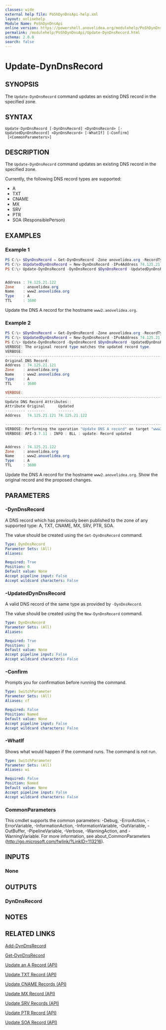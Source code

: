 ```yaml
---
classes: wide
external help file: PoShDynDnsApi-help.xml
layout: onlinehelp
Module Name: PoShDynDnsApi
online version: https://powershell.anovelidea.org/modulehelp/PoShDynDnsApi/Update-DynDnsRecord.html
permalink: /modulehelp/PoShDynDnsApi/Update-DynDnsRecord.html
schema: 2.0.0
search: false
---
```


# Update-DynDnsRecord

## SYNOPSIS
The `Update-DynDnsRecord` command updates an existing DNS record in the specified zone.

## SYNTAX

```
Update-DynDnsRecord [-DynDnsRecord] <DynDnsRecord> [-UpdatedDynDnsRecord] <DynDnsRecord> [-WhatIf] [-Confirm]
 [<CommonParameters>]
```

## DESCRIPTION
The `Update-DynDnsRecord` command updates an existing DNS record in the specified zone.

Currently, the following DNS record types are supported:

* A
* TXT
* CNAME
* MX
* SRV
* PTR
* SOA (ResponsiblePerson)

## EXAMPLES

### Example 1
```powershell
PS C:\> $DynDnsRecord = Get-DynDnsRecord -Zone anovelidea.org -RecordType A -Node www2
PS C:\> $UpdatedDynDnsRecord = New-DynDnsRecord -IPv4Address 74.125.21.122
PS C:\> Update-DynDnsRecord -DynDnsRecord $DynDnsRecord -UpdatedDynDnsRecord $UpdatedDynDnsRecord -Confirm:$false


Address : 74.125.21.122
Zone    : anovelidea.org
Name    : www2.anovelidea.org
Type    : A
TTL     : 3600
```

Update the DNS A record for the hostname `www2.anovelidea.org`.

### Example 2
```powershell
PS C:\> $DynDnsRecord = Get-DynDnsRecord -Zone anovelidea.org -RecordType A -Node www2
PS C:\> $UpdatedDynDnsRecord = New-DynDnsRecord -IPv4Address 74.125.21.122
PS C:\> Update-DynDnsRecord -DynDnsRecord $DynDnsRecord -UpdatedDynDnsRecord $UpdatedDynDnsRecord -Confirm:$false -Verbose
VERBOSE: The original record type matches the updated record type.
VERBOSE:
--------------------------------------------------------------------------------
Original DNS Record:
Address : 74.125.21.121
Zone    : anovelidea.org
Name    : www2.anovelidea.org
Type    : A
TTL     : 3600

VERBOSE:
--------------------------------------------------------------------------------
Update DNS Record Attributes::
Attribute Original      Updated
--------- --------      -------
Address   74.125.21.121 74.125.21.122

--------------------------------------------------------------------------------
VERBOSE: Performing the operation "Update DNS A record" on target "www2.anovelidea.org".
VERBOSE: API-3.7.11 : INFO : BLL : update: Record updated


Address : 74.125.21.122
Zone    : anovelidea.org
Name    : www2.anovelidea.org
Type    : A
TTL     : 3600
```

Update the DNS A record for the hostname `www2.anovelidea.org`. Show the original record and the proposed changes.

## PARAMETERS

### -DynDnsRecord
A DNS record which has previously been published to the zone of any supported type: A, TXT, CNAME, MX, SRV, PTR, SOA.

The value should be created using the `Get-DynDnsRecord` command.

```yaml
Type: DynDnsRecord
Parameter Sets: (All)
Aliases:

Required: True
Position: 0
Default value: None
Accept pipeline input: False
Accept wildcard characters: False
```

### -UpdatedDynDnsRecord
A valid DNS record of the same type as provided by `-DynDnsRecord`.

The value should be created using the `New-DynDnsRecord` command.

```yaml
Type: DynDnsRecord
Parameter Sets: (All)
Aliases:

Required: True
Position: 1
Default value: None
Accept pipeline input: False
Accept wildcard characters: False
```

### -Confirm
Prompts you for confirmation before running the command.

```yaml
Type: SwitchParameter
Parameter Sets: (All)
Aliases: cf

Required: False
Position: Named
Default value: None
Accept pipeline input: False
Accept wildcard characters: False
```

### -WhatIf
Shows what would happen if the command runs. The command is not run.

```yaml
Type: SwitchParameter
Parameter Sets: (All)
Aliases: wi

Required: False
Position: Named
Default value: None
Accept pipeline input: False
Accept wildcard characters: False
```

### CommonParameters
This cmdlet supports the common parameters: -Debug, -ErrorAction, -ErrorVariable, -InformationAction, -InformationVariable, -OutVariable, -OutBuffer, -PipelineVariable, -Verbose, -WarningAction, and -WarningVariable. For more information, see about_CommonParameters (http://go.microsoft.com/fwlink/?LinkID=113216).

## INPUTS

### None

## OUTPUTS

### DynDnsRecord

## NOTES

## RELATED LINKS

[Add-DynDnsRecord](https://powershell.anovelidea.org/modulehelp/PoShDynDnsApi/Add-DynDnsRecord.html)

[Get-DynDnsRecord](https://powershell.anovelidea.org/modulehelp/PoShDynDnsApi/Get-DynDnsRecord.html)

[Update an A Record (API)](https://help.dyn.com/update-a-record-api/)

[Update TXT Record (API)](https://help.dyn.com/update-txt-record-api/)

[Update CNAME Records (API)](https://help.dyn.com/update-cname-records-api/)

[Update MX Record (API)](https://help.dyn.com/update-mx-record-api/)

[Update SRV Records (API)](https://help.dyn.com/update-srv-records-api/)

[Update PTR Record (API)](https://help.dyn.com/update-ptr-record-api/)

[Update SOA Record (API)](https://help.dyn.com/update-soa-record-api/)
